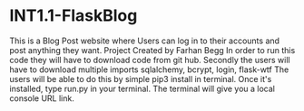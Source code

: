 # INT1.1-FlaskBlog
This is a Blog Post website 
where Users can log in to their accounts and post anything they want. Project Created by Farhan Begg
In order to run this code they will have to download code from git hub. Secondly the users will have to download multiple imports sqlalchemy, bcrypt, login, flask-wtf The users will be able to do this by simple pip3 install in terminal.  Once it's installed, type run.py in your terminal. The terminal will give you a local console URL link. 